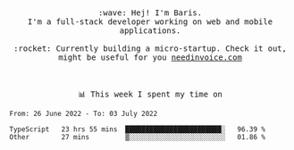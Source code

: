 <p align="center">
  <br><br>
  <samp>
    :wave: Hej! I'm Baris.
    <br>I'm a full-stack developer working on web and mobile applications.
       <br><br>:rocket: Currently building a micro-startup. Check it out, might be useful for you <a href="https://needinvoice.com/" target="_blank">needinvoice.com</a>

  </samp>
 <br><br><br>
</p>
<p align=center><samp>📊  This week I spent my time on</samp></p>


<!--START_SECTION:waka-->

```text
From: 26 June 2022 - To: 03 July 2022

TypeScript   23 hrs 55 mins  ████████████████████████░   96.39 %
Other        27 mins         ▒░░░░░░░░░░░░░░░░░░░░░░░░   01.86 %
```

<!--END_SECTION:waka-->


